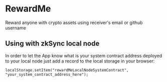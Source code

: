 # RewardMe
Reward anyone with crypto assets using receiver's email or github username

## Using with zkSync local node
In order to let the App know what is your system contract address deployed to your local node just add a record to the local storage in your browser:
```
localStorage.setItem("rewardMeLocalNodeSystemContract", "your_system_contract_address_here");
```
